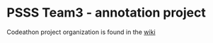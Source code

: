 # PSSS Team3 - annotation project

Codeathon project organization is found in the [wiki](https://github.com/NCBI-Codeathons/psss-team3-hard-annotation/wiki)
